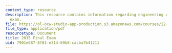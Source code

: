 ```yaml
---
content_type: resource
description: This resource contains information regarding engineering of nuclear reactors
  exam.
file: https://ol-ocw-studio-app-production.s3.amazonaws.com/courses/22-312-engineering-of-nuclear-reactors-fall-2015/7901e6878f01e31469b8cacba7b41211_MIT22_312F15_final_2015.pdf
file_type: application/pdf
resourcetype: Document
title: 2015 Final Exam
uid: 7901e687-8f01-e314-69b8-cacba7b41211
---
```

